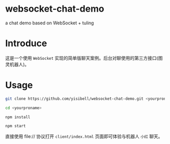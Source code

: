 # websocket-chat-demo

a chat demo based on WebSocket + tuling

# Introduce

这是一个使用 `WebSocket` 实现的简单版聊天案例。后台对聊使用的第三方接口(图灵机器人)。

# Usage

``` bash
git clone https://github.com/yisibell/websocket-chat-demo.git <yourproname>

cd <yourproname>

npm install

npm start

```

直接使用 file:// 协议打开  `client/index.html` 页面即可体验与机器人 `小红` 聊天。


